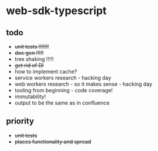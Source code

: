 # web-sdk-typescript

## todo
- ~~unit tests !!!!!!!~~
- ~~doc gen !!!!!~~
- tree shaking !!!!!
- ~~get rid of DI~~
- how to implement cache?
- service workers research - hacking day
- web workers research - so it makes sense - hacking day
- tooling from beginning - code coverage!
- immutability!
- output to be the same as in confluence


## priority
- ~~unit tests~~
- ~~places functionality and spread~~
